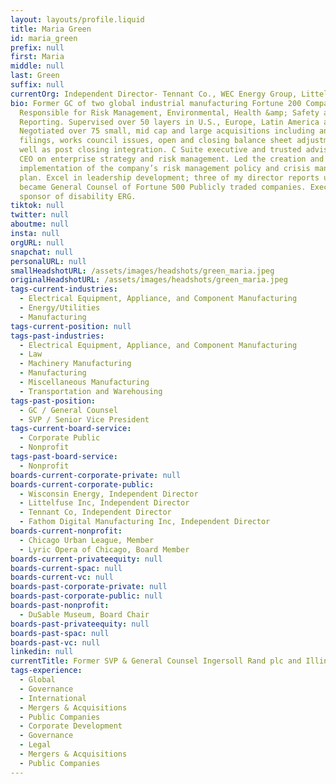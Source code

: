 ```yaml
---
layout: layouts/profile.liquid
title: Maria Green
id: maria_green
prefix: null
first: Maria
middle: null
last: Green
suffix: null
currentOrg: Independent Director- Tennant Co., WEC Energy Group, Littelfuse Inc, Fathom Mfg
bio: Former GC of two global industrial manufacturing Fortune 200 Companies.
  Responsible for Risk Management, Environmental, Health &amp; Safety and S.E.C.
  Reporting. Supervised over 50 layers in U.S., Europe, Latin America and Asia.
  Negotiated over 75 small, mid cap and large acquisitions including anti-trust
  filings, works council issues, open and closing balance sheet adjustments as
  well as post closing integration. C Suite executive and trusted advisor to the
  CEO on enterprise strategy and risk management. Led the creation and
  implementation of the company’s risk management policy and crisis management
  plan. Excel in leadership development; three of my director reports ultimately
  became General Counsel of Fortune 500 Publicly traded companies. Executive
  sponsor of disability ERG.
tiktok: null
twitter: null
aboutme: null
insta: null
orgURL: null
snapchat: null
personalURL: null
smallHeadshotURL: /assets/images/headshots/green_maria.jpeg
originalHeadshotURL: /assets/images/headshots/green_maria.jpeg
tags-current-industries:
  - Electrical Equipment, Appliance, and Component Manufacturing
  - Energy/Utilities
  - Manufacturing
tags-current-position: null
tags-past-industries:
  - Electrical Equipment, Appliance, and Component Manufacturing
  - Law
  - Machinery Manufacturing
  - Manufacturing
  - Miscellaneous Manufacturing
  - Transportation and Warehousing
tags-past-position:
  - GC / General Counsel
  - SVP / Senior Vice President
tags-current-board-service:
  - Corporate Public
  - Nonprofit
tags-past-board-service:
  - Nonprofit
boards-current-corporate-private: null
boards-current-corporate-public:
  - Wisconsin Energy, Independent Director
  - Littelfuse Inc, Independent Director
  - Tennant Co, Independent Director
  - Fathom Digital Manufacturing Inc, Independent Director
boards-current-nonprofit:
  - Chicago Urban League, Member
  - Lyric Opera of Chicago, Board Member
boards-current-privateequity: null
boards-current-spac: null
boards-current-vc: null
boards-past-corporate-private: null
boards-past-corporate-public: null
boards-past-nonprofit:
  - DuSable Museum, Board Chair
boards-past-privateequity: null
boards-past-spac: null
boards-past-vc: null
linkedin: null
currentTitle: Former SVP & General Counsel Ingersoll Rand plc and Illinois Tool Works Inc
tags-experience:
  - Global
  - Governance
  - International
  - Mergers & Acquisitions
  - Public Companies
  - Corporate Development
  - Governance
  - Legal
  - Mergers & Acquisitions
  - Public Companies
---
```

